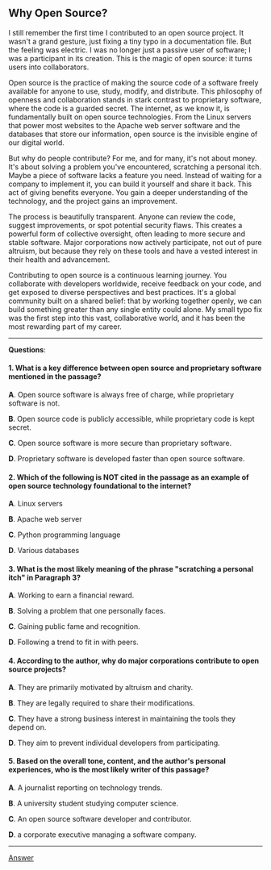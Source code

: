 ## Why Open Source?

I still remember the first time I contributed to an open source project. It wasn't a grand gesture, just fixing a tiny typo in a documentation file. But the feeling was electric. I was no longer just a passive user of software; I was a participant in its creation. This is the magic of open source: it turns users into collaborators.

Open source is the practice of making the source code of a software freely available for anyone to use, study, modify, and distribute. This philosophy of openness and collaboration stands in stark contrast to proprietary software, where the code is a guarded secret. The internet, as we know it, is fundamentally built on open source technologies. From the Linux servers that power most websites to the Apache web server software and the databases that store our information, open source is the invisible engine of our digital world.

But why do people contribute? For me, and for many, it's not about money. It's about solving a problem you've encountered, scratching a personal itch. Maybe a piece of software lacks a feature you need. Instead of waiting for a company to implement it, you can build it yourself and share it back. This act of giving benefits everyone. You gain a deeper understanding of the technology, and the project gains an improvement.

The process is beautifully transparent. Anyone can review the code, suggest improvements, or spot potential security flaws. This creates a powerful form of collective oversight, often leading to more secure and stable software. Major corporations now actively participate, not out of pure altruism, but because they rely on these tools and have a vested interest in their health and advancement.

Contributing to open source is a continuous learning journey. You collaborate with developers worldwide, receive feedback on your code, and get exposed to diverse perspectives and best practices. It's a global community built on a shared belief: that by working together openly, we can build something greater than any single entity could alone. My small typo fix was the first step into this vast, collaborative world, and it has been the most rewarding part of my career.

---

**Questions**:

#### 1. What is a key difference between open source and proprietary software mentioned in the passage?

   **A**. Open source software is always free of charge, while proprietary software is not.

   **B**. Open source code is publicly accessible, while proprietary code is kept secret.

   **C**. Open source software is more secure than proprietary software.

   **D**. Proprietary software is developed faster than open source software.

#### 2. Which of the following is NOT cited in the passage as an example of open source technology foundational to the internet?

   **A**. Linux servers

   **B**. Apache web server

   **C**. Python programming language

   **D**. Various databases

#### 3. What is the most likely meaning of the phrase "scratching a personal itch" in Paragraph 3?

   **A**. Working to earn a financial reward.

   **B**. Solving a problem that one personally faces.

   **C**. Gaining public fame and recognition.

   **D**. Following a trend to fit in with peers.

#### 4. According to the author, why do major corporations contribute to open source projects?

   **A**. They are primarily motivated by altruism and charity.

   **B**. They are legally required to share their modifications.

   **C**. They have a strong business interest in maintaining the tools they depend on.

   **D**. They aim to prevent individual developers from participating.

#### 5. Based on the overall tone, content, and the author's personal experiences, who is the most likely writer of this passage?

   **A**. A journalist reporting on technology trends.

   **B**. A university student studying computer science.

   **C**. An open source software developer and contributor.

   **D**. a corporate executive managing a software company.

---

[Answer](ans.md)